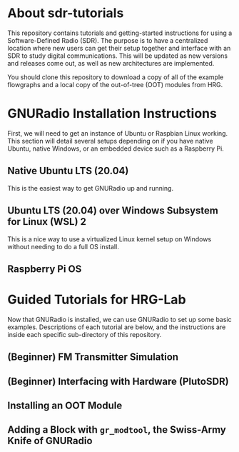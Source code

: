 # About sdr-tutorials
This repository contains tutorials and getting-started instructions for using a Software-Defined Radio (SDR). The purpose is to have a centralized location where new users can get their setup together and interface with an SDR to study digital communications. This will be updated as new versions and releases come out, as well as new architectures are implemented.

You should clone this repository to download a copy of all of the example flowgraphs and a local copy of the out-of-tree (OOT) modules from HRG.

# GNURadio Installation Instructions
First, we will need to get an instance of Ubuntu or Raspbian Linux working. This section will detail several setups depending on if you have native Ubuntu, native Windows, or an embedded device such as a Raspberry Pi.

## Native Ubuntu LTS (20.04)
This is the easiest way to get GNURadio up and running.

## Ubuntu LTS (20.04) over Windows Subsystem for Linux (WSL) 2
This is a nice way to use a virtualized Linux kernel setup on Windows without needing to do a full OS install.

## Raspberry Pi OS


# Guided Tutorials for HRG-Lab
Now that GNURadio is installed, we can use GNURadio to set up some basic examples. Descriptions of each tutorial are below, and the instructions are inside each specific sub-directory of this repository.

## (Beginner) FM Transmitter Simulation

## (Beginner) Interfacing with Hardware (PlutoSDR)

## Installing an OOT Module

## Adding a Block with `gr_modtool`, the Swiss-Army Knife of GNURadio
